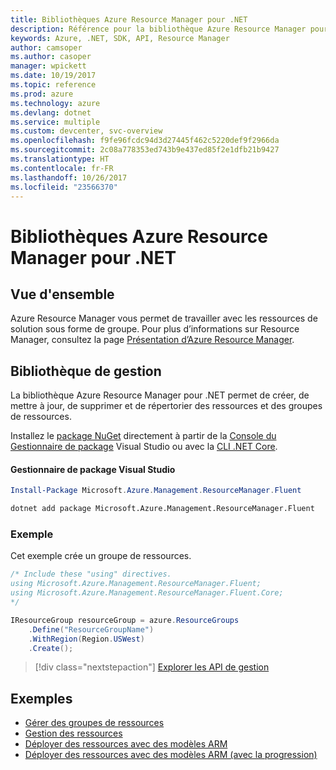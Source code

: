 ```yaml
---
title: Bibliothèques Azure Resource Manager pour .NET
description: Référence pour la bibliothèque Azure Resource Manager pour .NET
keywords: Azure, .NET, SDK, API, Resource Manager
author: camsoper
ms.author: casoper
manager: wpickett
ms.date: 10/19/2017
ms.topic: reference
ms.prod: azure
ms.technology: azure
ms.devlang: dotnet
ms.service: multiple
ms.custom: devcenter, svc-overview
ms.openlocfilehash: f9fe96fcdc94d3d27445f462c5220def9f2966da
ms.sourcegitcommit: 2c08a778353ed743b9e437ed85f2e1dfb21b9427
ms.translationtype: HT
ms.contentlocale: fr-FR
ms.lasthandoff: 10/26/2017
ms.locfileid: "23566370"
---
```

# <a name="azure-resource-manager-libraries-for-net"></a>Bibliothèques Azure Resource Manager pour .NET

## <a name="overview"></a>Vue d'ensemble

Azure Resource Manager vous permet de travailler avec les ressources de solution sous forme de groupe.  Pour plus d’informations sur Resource Manager, consultez la page [Présentation d’Azure Resource Manager](https://docs.microsoft.com/azure/azure-resource-manager/resource-group-overview).

## <a name="management-library"></a>Bibliothèque de gestion

La bibliothèque Azure Resource Manager pour .NET permet de créer, de mettre à jour, de supprimer et de répertorier des ressources et des groupes de ressources.

Installez le [package NuGet](https://www.nuget.org/packages/Microsoft.Azure.Management.ResourceManager.Fluent) directement à partir de la [Console du Gestionnaire de package][PackageManager] Visual Studio ou avec la [CLI .NET Core][DotNetCLI].

#### <a name="visual-studio-package-manager"></a>Gestionnaire de package Visual Studio

```powershell
Install-Package Microsoft.Azure.Management.ResourceManager.Fluent
```

```bash
dotnet add package Microsoft.Azure.Management.ResourceManager.Fluent
```

### <a name="example"></a>Exemple

Cet exemple crée un groupe de ressources.

```csharp
/* Include these "using" directives.
using Microsoft.Azure.Management.ResourceManager.Fluent;
using Microsoft.Azure.Management.ResourceManager.Fluent.Core;
*/

IResourceGroup resourceGroup = azure.ResourceGroups
    .Define("ResourceGroupName")
    .WithRegion(Region.USWest)
    .Create();
```

> [!div class="nextstepaction"]
> [Explorer les API de gestion](/dotnet/api/overview/azure/resources/management)


## <a name="samples"></a>Exemples

* [Gérer des groupes de ressources](https://github.com/Azure-Samples/resources-dotnet-manage-resource-group)
* [Gestion des ressources](https://github.com/Azure-Samples/resources-dotnet-manage-resource)
* [Déployer des ressources avec des modèles ARM](https://github.com/Azure-Samples/resources-dotnet-deploy-using-arm-template)
* [Déployer des ressources avec des modèles ARM (avec la progression)](https://github.com/Azure-Samples/resources-dotnet-deploy-using-arm-template-with-progress)


[PackageManager]: https://docs.microsoft.com/nuget/tools/package-manager-console
[DotNetCLI]: https://docs.microsoft.com/dotnet/core/tools/dotnet-add-package
